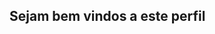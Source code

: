 ## Sejam bem vindos a este perfil

<!--
**meu nome Ariany** 
-estou estudando no Alura
-utilizo esse espaço para compartilhar o meu projeto e o desenvolvimento dele 

**meu contato** 
00001226216249sp@al.educacao.sp.gov.br
